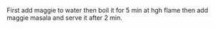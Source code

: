 First add maggie to water then boil it for 5 min at hgh flame then add maggie masala and serve it after 2 min.